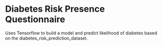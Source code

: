 # Diabetes Risk Presence Questionnaire

Uses Tensorflow to build a model and predict likelihood of diabetes based on the diabetes_risk_prediction_dataset.
